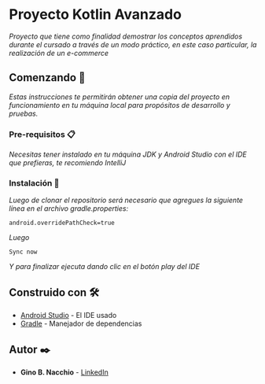 # Proyecto Kotlin Avanzado

_Proyecto que tiene como finalidad demostrar los conceptos aprendidos durante el cursado a través de un modo práctico, en este caso particular, la realización de un e-commerce_

## Comenzando 🚀

_Estas instrucciones te permitirán obtener una copia del proyecto en funcionamiento en tu máquina local para propósitos de desarrollo y pruebas._


### Pre-requisitos 📋

_Necesitas tener instalado en tu máquina JDK y Android Studio con el IDE que prefieras, te recomiendo IntelliJ_

### Instalación 🔧

_Luego de clonar el repositorio será necesario que agregues la siguiente línea en el archivo gradle.properties:_

```
android.overridePathCheck=true
```

_Luego_

```
Sync now
```

_Y para finalizar ejecuta dando clic en el botón play del IDE_

## Construido con 🛠️

* [Android Studio](https://developer.android.com/studio) - El IDE usado
* [Gradle](https://gradle.org/) - Manejador de dependencias

## Autor ✒️

* **Gino B. Nacchio** - [LinkedIn](https://www.linkedin.com/in/ginonacchio/)